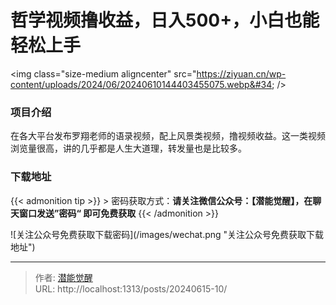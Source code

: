 # 哲学视频撸收益，日入500&#43;，小白也能轻松上手


&lt;img class=&#34;size-medium aligncenter&#34; src=&#34;https://ziyuan.cn/wp-content/uploads/2024/06/20240610144403455075.webp&#34;  /&gt;

###  项目介绍

在各大平台发布罗翔老师的语录视频，配上风景类视频，撸视频收益。这一类视频浏览量很高，讲的几乎都是人生大道理，转发量也是比较多。

### 下载地址




{{&lt; admonition tip &gt;}}
&gt; 密码获取方式：**请关注微信公众号：【潜能觉醒】，在聊天窗口发送”密码“ 即可免费获取**
{{&lt; /admonition &gt;}}


![关注公众号免费获取下载密码](/images/wechat.png &#34;关注公众号免费获取下载地址&#34;)

---

> 作者: [潜能觉醒](https://nav8.top)  
> URL: http://localhost:1313/posts/20240615-10/  

